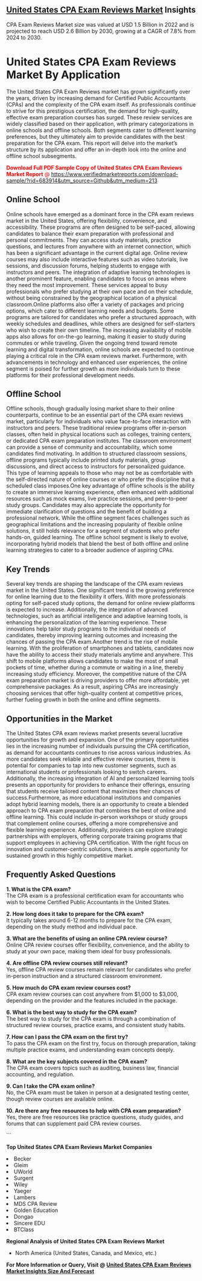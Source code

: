 <h2><a href="https://www.verifiedmarketreports.com/download-sample/?rid=683914&amp;utm_source=Github&amp;utm_medium=213" target="_blank">United States CPA Exam Reviews Market</a> Insights</h2><p>CPA Exam Reviews Market size was valued at USD 1.5 Billion in 2022 and is projected to reach USD 2.6 Billion by 2030, growing at a CAGR of 7.8% from 2024 to 2030.</p><p><h1>United States CPA Exam Reviews Market By Application</h1><p>The United States CPA Exam Reviews market has grown significantly over the years, driven by increasing demand for Certified Public Accountants (CPAs) and the complexity of the CPA exam itself. As professionals continue to strive for this prestigious certification, the demand for high-quality, effective exam preparation courses has surged. These review services are widely classified based on their application, with primary categorizations in online schools and offline schools. Both segments cater to different learning preferences, but they ultimately aim to provide candidates with the best preparation for the CPA exam. This report will delve into the market’s structure by its application and offer an in-depth look into the online and offline school subsegments. <p><span class=""><span style="color: #ff0000;"><strong>Download Full PDF Sample Copy of United States CPA Exam Reviews Market Report</strong> @ </span><a href="https://www.verifiedmarketreports.com/download-sample/?rid=683914&amp;utm_source=Github&amp;utm_medium=213" target="_blank">https://www.verifiedmarketreports.com/download-sample/?rid=683914&amp;utm_source=Github&amp;utm_medium=213</a></span></p><h2>Online School</h2><p>Online schools have emerged as a dominant force in the CPA exam reviews market in the United States, offering flexibility, convenience, and accessibility. These programs are often designed to be self-paced, allowing candidates to balance their exam preparation with professional and personal commitments. They can access study materials, practice questions, and lectures from anywhere with an internet connection, which has been a significant advantage in the current digital age. Online review courses may also include interactive features such as video tutorials, live sessions, and discussion forums, helping students to engage with instructors and peers. The integration of adaptive learning technologies is another prominent feature, enabling candidates to focus on areas where they need the most improvement. These services appeal to busy professionals who prefer studying at their own pace and on their schedule, without being constrained by the geographical location of a physical classroom.Online platforms also offer a variety of packages and pricing options, which cater to different learning needs and budgets. Some programs are tailored for candidates who prefer a structured approach, with weekly schedules and deadlines, while others are designed for self-starters who wish to create their own timeline. The increasing availability of mobile apps also allows for on-the-go learning, making it easier to study during commutes or while traveling. Given the ongoing trend toward remote learning and digital transformation, online schools are expected to continue playing a critical role in the CPA exam reviews market. Furthermore, with advancements in technology and enhanced user experiences, the online segment is poised for further growth as more individuals turn to these platforms for their professional development needs.<h2>Offline School</h2><p>Offline schools, though gradually losing market share to their online counterparts, continue to be an essential part of the CPA exam reviews market, particularly for individuals who value face-to-face interaction with instructors and peers. These traditional review programs offer in-person classes, often held in physical locations such as colleges, training centers, or dedicated CPA exam preparation institutes. The classroom environment can provide a sense of community and accountability, which some candidates find motivating. In addition to structured classroom sessions, offline programs typically include printed study materials, group discussions, and direct access to instructors for personalized guidance. This type of learning appeals to those who may not be as comfortable with the self-directed nature of online courses or who prefer the discipline that a scheduled class imposes.One key advantage of offline schools is the ability to create an immersive learning experience, often enhanced with additional resources such as mock exams, live practice sessions, and peer-to-peer study groups. Candidates may also appreciate the opportunity for immediate clarification of questions and the benefit of building a professional network. While the offline segment faces challenges such as geographical limitations and the increasing popularity of flexible online solutions, it still holds relevance for a segment of students who prefer hands-on, guided learning. The offline school segment is likely to evolve, incorporating hybrid models that blend the best of both offline and online learning strategies to cater to a broader audience of aspiring CPAs.<h2>Key Trends</h2><p>Several key trends are shaping the landscape of the CPA exam reviews market in the United States. One significant trend is the growing preference for online learning due to the flexibility it offers. With more professionals opting for self-paced study options, the demand for online review platforms is expected to increase. Additionally, the integration of advanced technologies, such as artificial intelligence and adaptive learning tools, is enhancing the personalization of the learning experience. These innovations help tailor study programs to the individual needs of candidates, thereby improving learning outcomes and increasing the chances of passing the CPA exam.Another trend is the rise of mobile learning. With the proliferation of smartphones and tablets, candidates now have the ability to access their study materials anytime and anywhere. This shift to mobile platforms allows candidates to make the most of small pockets of time, whether during a commute or waiting in a line, thereby increasing study efficiency. Moreover, the competitive nature of the CPA exam preparation market is driving providers to offer more affordable, yet comprehensive packages. As a result, aspiring CPAs are increasingly choosing services that offer high-quality content at competitive prices, further fueling growth in both the online and offline segments.<h2>Opportunities in the Market</h2><p>The United States CPA exam reviews market presents several lucrative opportunities for growth and expansion. One of the primary opportunities lies in the increasing number of individuals pursuing the CPA certification, as demand for accountants continues to rise across various industries. As more candidates seek reliable and effective review courses, there is potential for companies to tap into new customer segments, such as international students or professionals looking to switch careers. Additionally, the increasing integration of AI and personalized learning tools presents an opportunity for providers to enhance their offerings, ensuring that students receive tailored content that maximizes their chances of success.Furthermore, as more educational institutions and companies adopt hybrid learning models, there is an opportunity to create a blended approach to CPA exam preparation that combines the best of online and offline learning. This could include in-person workshops or study groups that complement online courses, offering a more comprehensive and flexible learning experience. Additionally, providers can explore strategic partnerships with employers, offering corporate training programs that support employees in achieving CPA certification. With the right focus on innovation and customer-centric solutions, there is ample opportunity for sustained growth in this highly competitive market.<h2>Frequently Asked Questions</h2><p><strong>1. What is the CPA exam?</strong><br>The CPA exam is a professional certification exam for accountants who wish to become Certified Public Accountants in the United States. </p><p><strong>2. How long does it take to prepare for the CPA exam?</strong><br>It typically takes around 6-12 months to prepare for the CPA exam, depending on the study method and individual pace.</p><p><strong>3. What are the benefits of using an online CPA review course?</strong><br>Online CPA review courses offer flexibility, convenience, and the ability to study at your own pace, making them ideal for busy professionals.</p><p><strong>4. Are offline CPA review courses still relevant?</strong><br>Yes, offline CPA review courses remain relevant for candidates who prefer in-person instruction and a structured classroom environment.</p><p><strong>5. How much do CPA exam review courses cost?</strong><br>CPA exam review courses can cost anywhere from $1,000 to $3,000, depending on the provider and the features included in the package.</p><p><strong>6. What is the best way to study for the CPA exam?</strong><br>The best way to study for the CPA exam is through a combination of structured review courses, practice exams, and consistent study habits.</p><p><strong>7. How can I pass the CPA exam on the first try?</strong><br>To pass the CPA exam on the first try, focus on thorough preparation, taking multiple practice exams, and understanding exam concepts deeply.</p><p><strong>8. What are the key subjects covered in the CPA exam?</strong><br>The CPA exam covers topics such as auditing, business law, financial accounting, and regulation.</p><p><strong>9. Can I take the CPA exam online?</strong><br>No, the CPA exam must be taken in person at a designated testing center, though review courses are available online.</p><p><strong>10. Are there any free resources to help with CPA exam preparation?</strong><br>Yes, there are free resources like practice questions, study guides, and forums that can supplement paid CPA review courses.</p>```</p><p><strong>Top United States CPA Exam Reviews Market Companies</strong></p><div data-test-id=""><p><li>Becker</li><li> Gleim</li><li> UWorld</li><li> Surgent</li><li> Wiley</li><li> Yaeger</li><li> Lambers</li><li> MDS CPA Review</li><li> Golden Education</li><li> Dongao</li><li> Sincere EDU</li><li> BTClass</li></p><div><strong>Regional Analysis of&nbsp;United States CPA Exam Reviews Market</strong></div><ul><li dir="ltr"><p dir="ltr">North America&nbsp;(United States, Canada, and Mexico, etc.)</p></li></ul><p><strong>For More Information or Query, Visit @&nbsp;</strong><strong><a href="https://www.verifiedmarketreports.com/product/cpa-exam-reviews-market/?utm_source=Github&amp;utm_medium=213" target="_blank">United States CPA Exam Reviews Market Insights Size And Forecast</a></strong></p></div>
